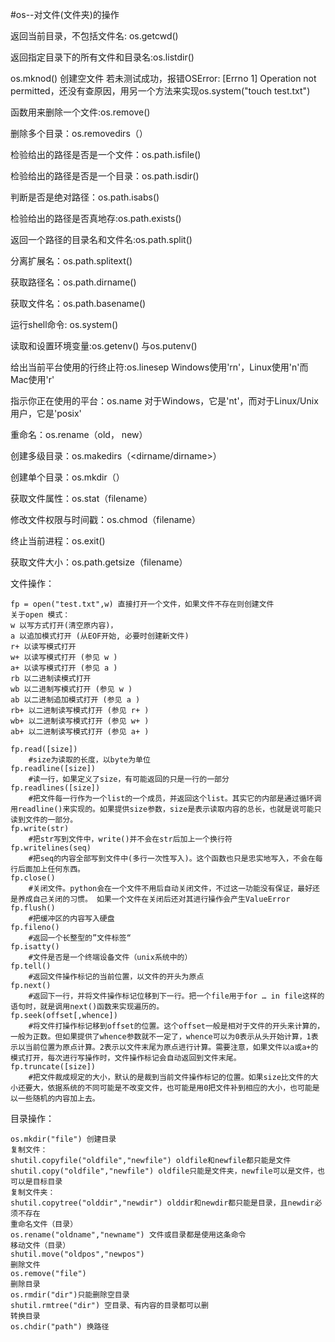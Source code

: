 #os--对文件(文件夹)的操作

返回当前目录，不包括文件名: os.getcwd()

返回指定目录下的所有文件和目录名:os.listdir(<dirname>)

os.mknod(<filename>) 创建空文件
若未测试成功，报错OSError: [Errno 1] Operation not permitted，还没有查原因，用另一个方法来实现os.system("touch test.txt")

函数用来删除一个文件:os.remove(<filename>)

删除多个目录：os.removedirs（<dirname>）

检验给出的路径是否是一个文件：os.path.isfile()

检验给出的路径是否是一个目录：os.path.isdir()

判断是否是绝对路径：os.path.isabs()

检验给出的路径是否真地存:os.path.exists(<filepath>)

返回一个路径的目录名和文件名:os.path.split(<filepath>) 
	
分离扩展名：os.path.splitext(<filepath>)

获取路径名：os.path.dirname(<filepath>)

获取文件名：os.path.basename()

运行shell命令: os.system()

读取和设置环境变量:os.getenv() 与os.putenv()

给出当前平台使用的行终止符:os.linesep Windows使用'rn'，Linux使用'n'而Mac使用'r'

指示你正在使用的平台：os.name 对于Windows，它是'nt'，而对于Linux/Unix用户，它是'posix'

重命名：os.rename（old， new）

创建多级目录：os.makedirs（<dirname/dirname>）

创建单个目录：os.mkdir（<dirname>）

获取文件属性：os.stat（filename）

修改文件权限与时间戳：os.chmod（filename）

终止当前进程：os.exit()

获取文件大小：os.path.getsize（filename）

文件操作：

	fp = open("test.txt",w) 直接打开一个文件，如果文件不存在则创建文件
	关于open 模式：
	w 以写方式打开(清空原内容)，
	a 以追加模式打开 (从EOF开始, 必要时创建新文件)
	r+ 以读写模式打开
	w+ 以读写模式打开 (参见 w )
	a+ 以读写模式打开 (参见 a )
	rb 以二进制读模式打开
	wb 以二进制写模式打开 (参见 w )
	ab 以二进制追加模式打开 (参见 a )
	rb+ 以二进制读写模式打开 (参见 r+ )
	wb+ 以二进制读写模式打开 (参见 w+ )
	ab+ 以二进制读写模式打开 (参见 a+ )
 
	fp.read([size]) 
		#size为读取的长度，以byte为单位
	fp.readline([size]) 
		#读一行，如果定义了size，有可能返回的只是一行的一部分
	fp.readlines([size]) 
		#把文件每一行作为一个list的一个成员，并返回这个list。其实它的内部是通过循环调用readline()来实现的。如果提供size参数，size是表示读取内容的总长，也就是说可能只读到文件的一部分。
	fp.write(str) 
		#把str写到文件中，write()并不会在str后加上一个换行符
	fp.writelines(seq) 
		#把seq的内容全部写到文件中(多行一次性写入)。这个函数也只是忠实地写入，不会在每行后面加上任何东西。
	fp.close() 
		#关闭文件。python会在一个文件不用后自动关闭文件，不过这一功能没有保证，最好还是养成自己关闭的习惯。 如果一个文件在关闭后还对其进行操作会产生ValueError
	fp.flush() 
		#把缓冲区的内容写入硬盘
	fp.fileno()
		#返回一个长整型的”文件标签“
	fp.isatty() 
		#文件是否是一个终端设备文件（unix系统中的）
	fp.tell() 
		#返回文件操作标记的当前位置，以文件的开头为原点
	fp.next() 
		#返回下一行，并将文件操作标记位移到下一行。把一个file用于for … in file这样的语句时，就是调用next()函数来实现遍历的。
	fp.seek(offset[,whence]) 
		#将文件打操作标记移到offset的位置。这个offset一般是相对于文件的开头来计算的，一般为正数。但如果提供了whence参数就不一定了，whence可以为0表示从头开始计算，1表示以当前位置为原点计算。2表示以文件末尾为原点进行计算。需要注意，如果文件以a或a+的模式打开，每次进行写操作时，文件操作标记会自动返回到文件末尾。
	fp.truncate([size]) 
		#把文件裁成规定的大小，默认的是裁到当前文件操作标记的位置。如果size比文件的大小还要大，依据系统的不同可能是不改变文件，也可能是用0把文件补到相应的大小，也可能是以一些随机的内容加上去。
 
目录操作：

	os.mkdir("file") 创建目录
	复制文件：
	shutil.copyfile("oldfile","newfile") oldfile和newfile都只能是文件
	shutil.copy("oldfile","newfile") oldfile只能是文件夹，newfile可以是文件，也可以是目标目录
	复制文件夹：
	shutil.copytree("olddir","newdir") olddir和newdir都只能是目录，且newdir必须不存在
	重命名文件（目录）
	os.rename("oldname","newname") 文件或目录都是使用这条命令
	移动文件（目录）
	shutil.move("oldpos","newpos") 
	删除文件
	os.remove("file")
	删除目录
	os.rmdir("dir")只能删除空目录
	shutil.rmtree("dir") 空目录、有内容的目录都可以删
	转换目录
	os.chdir("path") 换路径
